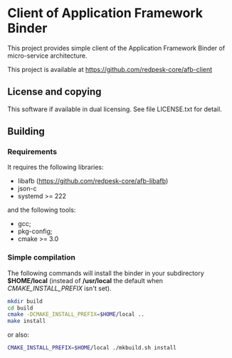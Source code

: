 # Client of Application Framework Binder

This project provides simple client of the Application Framework Binder
of micro-service architecture.

This project is available at <https://github.com/redpesk-core/afb-client>

## License and copying

This software if available in dual licensing. See file LICENSE.txt for detail.

## Building

### Requirements

It requires the following libraries:

* libafb (<https://github.com/redpesk-core/afb-libafb>)
* json-c
* systemd >= 222

and the following tools:

* gcc;
* pkg-config;
* cmake >= 3.0

### Simple compilation

The following commands will install the binder in your subdirectory
**$HOME/local** (instead of **/usr/local** the default when
*CMAKE_INSTALL_PREFIX* isn't set).

```sh
mkdir build
cd build
cmake -DCMAKE_INSTALL_PREFIX=$HOME/local ..
make install
```

or also:

```sh
CMAKE_INSTALL_PREFIX=$HOME/local ./mkbuild.sh install
```
